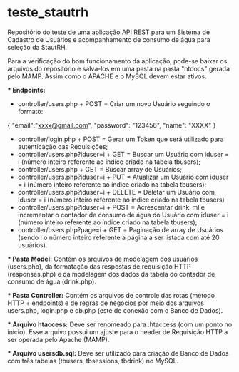 # teste_stautrh
Repositório do teste de uma aplicação API REST para um Sistema de Cadastro de Usuários e acompanhamento de consumo de água para seleção da StautRH.

Para a verificação do bom funcionamento da aplicação, pode-se baixar os arquivos do repositório e salva-los em uma pasta na pasta "htdocs" gerada pelo MAMP. Assim como o APACHE e o MySQL devem estar ativos.

<b>* Endpoints:</b>

- controller/users.php + POST = Criar um novo Usuário seguindo o formato:

{
    "email":"xxxx@gmail.com",
    "password": "123456",
    "name": "XXXX"
}

- controller/login.php + POST = Gerar um Token que será utilizado para autenticação das Requisições;
- controller/users.php?iduser=i + GET = Buscar um Usuário com iduser = i (número inteiro referente ao índice criado na tabela tbusers);
- controller/users.php + GET = Buscar array de Usuários;
- controller/users.php?iduser=i + PUT = Atualizar um Usuário com iduser = i (número inteiro referente ao índice criado na tabela tbusers);
- controller/users.php?iduser=i + DELETE = Deletar um Usuário com iduser = i (número inteiro referente ao índice criado na tabela tbusers)
- controller/users.php?iduser=i + POST = Acrescentar drink_ml e incrementar o contador de consumo de água do Usuário com iduser = i (número inteiro referente ao índice criado na tabela tbusers);
- controller/users.php?page=i + GET = Paginação de array de Usuários (sendo i o número inteiro referente a página a ser listada com até 20 usuários).

<b>* Pasta Model:</b>
Contém os arquivos de modelagem dos usuários (users.php), da formatação das respostas de requisição HTTP (responses.php) e da modelagem dos dados da tabela do contador de consumo de água (drink.php).

<b>* Pasta Controller:</b>
Contém os arquivos de controle das rotas (método HTTP + endpoints) e de regras de negócios por meio dos arquivos users.php, login.php e db.php (este de conexão com o Banco de Dados).

<b>* Arquivo htaccess:</b> Deve ser renomeado para .htaccess (com um ponto no início). Esse arquivo possui um ajuste para o header de Requisição HTTP a ser operada pelo Apache (MAMP).

<b>* Arquivo usersdb.sql:</b> Deve ser utilizado para criação de Banco de Dados com três tabelas (tbusers, tbsessions, tbdrink) no MySQL.
